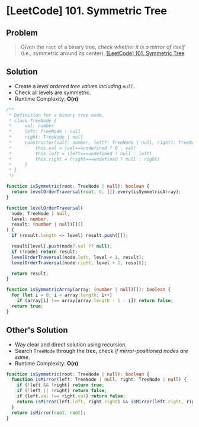 # [LeetCode] 101. Symmetric Tree

## Problem

> Given the `root` of a binary tree, _check whether it is a mirror of itself_ (i.e., symmetric around its center).
> [[LeetCode] 101. Symmetric Tree](https://leetcode.com/problems/symmetric-tree/?envType=study-plan&id=data-structure-i)

## Solution

- Create a _level ordered tree values including `null`_.
- Check all levels are symmetric.
- Runtime Complexity: **O(n)**

```typescript
/**
 * Definition for a binary tree node.
 * class TreeNode {
 *     val: number
 *     left: TreeNode | null
 *     right: TreeNode | null
 *     constructor(val?: number, left?: TreeNode | null, right?: TreeNode | null) {
 *         this.val = (val===undefined ? 0 : val)
 *         this.left = (left===undefined ? null : left)
 *         this.right = (right===undefined ? null : right)
 *     }
 * }
 */

function isSymmetric(root: TreeNode | null): boolean {
  return levelOrderTraversal(root, 0, []).every(isSymmetricArray);
}

function levelOrderTraversal(
  node: TreeNode | null,
  level: number,
  result: (number | null)[][]
) {
  if (result.length <= level) result.push([]);

  result[level].push(node?.val ?? null);
  if (!node) return result;
  levelOrderTraversal(node.left, level + 1, result);
  levelOrderTraversal(node.right, level + 1, result);

  return result;
}

function isSymmetricArray(array: (number | null)[]): boolean {
  for (let i = 0; i < array.length; i++)
    if (array[i] !== array[array.length - 1 - i]) return false;
  return true;
}
```

## Other's Solution

- Way clear and direct solution using recursion.
- Search `TreeNode` through the tree, check _if mirror-positioned nodes are same_.
- Runtime Complexity: **O(n)**

```typescript
function isSymmetric(root: TreeNode | null): boolean {
  function isMirror(left: TreeNode | null, right: TreeNode | null) {
    if (!left && !right) return true;
    if (!left || !right) return false;
    if (left.val !== right.val) return false;
    return isMirror(left.left, right.right) && isMirror(left.right, right.left);
  }
  return isMirror(root, root);
}
```
